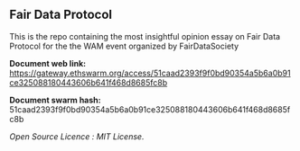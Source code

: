 ## Fair Data Protocol

This is the repo containing the most insightful opinion essay on Fair Data Protocol for the the WAM event organized by FairDataSociety

<b>Document web link:</b> https://gateway.ethswarm.org/access/51caad2393f9f0bd90354a5b6a0b91ce325088180443606b641f468d8685fc8b

<b>Document swarm hash:</b> 51caad2393f9f0bd90354a5b6a0b91ce325088180443606b641f468d8685fc8b


<i>Open Source Licence : MIT License.</i>
